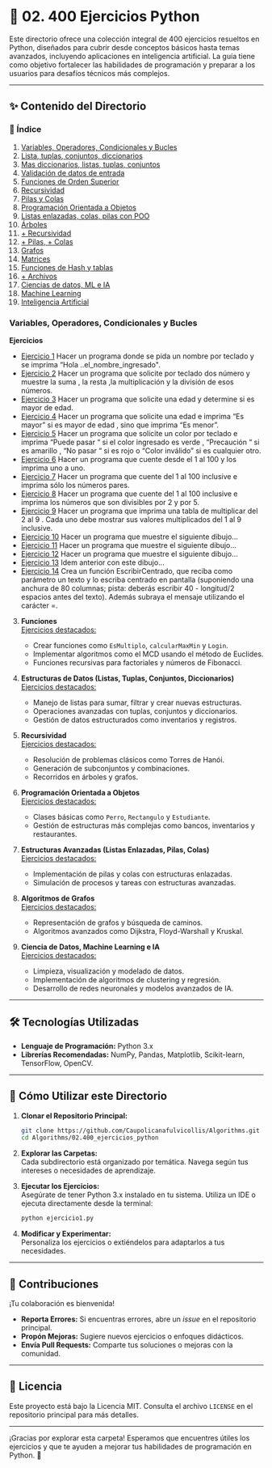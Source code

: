 # 📂 02. 400 Ejercicios Python

Este directorio ofrece una colección integral de 400 ejercicios resueltos en Python, diseñados para cubrir desde conceptos básicos hasta temas avanzados, incluyendo aplicaciones en inteligencia artificial. La guía tiene como objetivo fortalecer las habilidades de programación y preparar a los usuarios para desafíos técnicos más complejos.

---

## ✨ Contenido del Directorio

### 📜 Índice
 1. [Variables, Operadores, Condicionales y Bucles](#variables-operadores-condicionales-y-bucles)
 2. [Lista, tuplas, conjuntos, diccionarios](#lista-tuplas-conjuntos-diccionarios)
 3. [Mas diccionarios, listas, tuplas, conjuntos](#mas-diccionarios-listas-tuplas-conjuntos)
 4. [Validación de datos de entrada](#validación-de-datos-de-entrada)
 5. [Funciones de Orden Superior](#funciones-de-orden-superior)
 6. [Recursividad](#recursividad)
 7. [Pilas y Colas](#pilas-y-colas)
 8. [Programación Orientada a Objetos](#programación-orientada-a-objetos)
 9. [Listas enlazadas, colas, pilas con POO](#listas-enlazadas-colas-pilas-con-poo)
 10. [Árboles](#árboles)
 11. [+ Recursividad](#-recursividad)
 12. [+ Pilas, + Colas](#-pilas--colas)
 13. [Grafos](#grafos)
 14. [Matrices](#matrices)
 15. [Funciones de Hash y tablas](#funciones-de-hash-y-tablas)
 16. [+ Archivos](#-archivos)
 17. [Ciencias de datos, ML e IA](#ciencias-de-datos-ml-e-ia)
 18. [Machine Learning](#machine-learning)
 19. [Inteligencia Artificial](#inteligencia-artificial)


### Variables, Operadores, Condicionales y Bucles
   **Ejercicios**
   - [Ejercicio 1](01.ejercicio.py)  Hacer un programa donde se pida un nombre por teclado y se imprima “Hola ..el_nombre_ingresado".
   - [Ejercicio 2](02.ejercicio.py)  Hacer un programa que solicite por teclado dos número y muestre la suma , la resta ,la multiplicación y la división de esos números.
   - [Ejercicio 3](03.ejercicio.py)  Hacer un programa que solicite una edad y determine si es mayor de edad.
   - [Ejercicio 4](04.ejercicio.py)  Hacer un programa que solicite una edad e imprima “Es mayor” si es mayor de edad , sino que imprima “Es menor”.
   - [Ejercicio 5](05.ejercicio.py)  Hacer un programa que solicite un color por teclado e imprima “Puede pasar “ si el color ingresado es verde , “Precaución “ si es amarillo , “No pasar “ si es rojo o “Color inválido” si es cualquier otro.
   - [Ejercicio 6](06.ejercicio.py)  Hacer un programa que cuente desde el 1 al 100 y los imprima uno a uno.
   - [Ejercicio 7](07.ejercicio.py)  Hacer un programa que cuente del 1 al 100 inclusive e imprima sólo los números pares.
   - [Ejercicio 8](08.ejercicio.py)  Hacer un programa que cuente del 1 al 100 inclusive e imprima los números que son divisibles por 2 y por 5.
   - [Ejercicio 9](09.ejercicio.py)  Hacer un programa que imprima una tabla de multiplicar del 2 al 9 . Cada uno debe mostrar sus valores multiplicados del 1 al 9 inclusive.
   - [Ejercicio 10](10.ejercicio.py) Hacer un programa que muestre el siguiente dibujo... 
   - [Ejercicio 11](11.ejercicio.py) Hacer un programa que muestre el siguiente dibujo...
   - [Ejercicio 12](12.ejercicio.py) Hacer un programa que muestre el siguiente dibujo...
   - [Ejercicio 13](13.ejercicio.py) Idem anterior con este dibujo...
   - [Ejercicio 14](14.ejercicio.py) Crea un función EscribirCentrado, que reciba como parámetro un texto y lo escriba centrado en pantalla (suponiendo una anchura de 80 columnas; pista: deberás escribir 40 - longitud/2 espacios antes del texto). Además subraya el mensaje utilizando el carácter =.

3. **Funciones**  
   [Ejercicios destacados:](#)
   - Crear funciones como `EsMultiplo`, `calcularMaxMin` y `Login`.
   - Implementar algoritmos como el MCD usando el método de Euclides.
   - Funciones recursivas para factoriales y números de Fibonacci.

4. **Estructuras de Datos (Listas, Tuplas, Conjuntos, Diccionarios)**  
   [Ejercicios destacados:](#)
   - Manejo de listas para sumar, filtrar y crear nuevas estructuras.
   - Operaciones avanzadas con tuplas, conjuntos y diccionarios.
   - Gestión de datos estructurados como inventarios y registros.

5. **Recursividad**  
   [Ejercicios destacados:](#)
   - Resolución de problemas clásicos como Torres de Hanói.
   - Generación de subconjuntos y combinaciones.
   - Recorridos en árboles y grafos.

6. **Programación Orientada a Objetos**  
   [Ejercicios destacados:](#)
   - Clases básicas como `Perro`, `Rectangulo` y `Estudiante`.
   - Gestión de estructuras más complejas como bancos, inventarios y restaurantes.

7. **Estructuras Avanzadas (Listas Enlazadas, Pilas, Colas)**  
   [Ejercicios destacados:](#)
   - Implementación de pilas y colas con estructuras enlazadas.
   - Simulación de procesos y tareas con estructuras avanzadas.

8. **Algoritmos de Grafos**  
   [Ejercicios destacados:](#)
   - Representación de grafos y búsqueda de caminos.
   - Algoritmos avanzados como Dijkstra, Floyd-Warshall y Kruskal.

9. **Ciencia de Datos, Machine Learning e IA**  
   [Ejercicios destacados:](#)
   - Limpieza, visualización y modelado de datos.
   - Implementación de algoritmos de clustering y regresión.
   - Desarrollo de redes neuronales y modelos avanzados de IA.

---

## 🛠️ Tecnologías Utilizadas

- **Lenguaje de Programación:** Python 3.x  
- **Librerías Recomendadas:** NumPy, Pandas, Matplotlib, Scikit-learn, TensorFlow, OpenCV.

---

## 🚀 Cómo Utilizar este Directorio

1. **Clonar el Repositorio Principal:**  
   ```bash
   git clone https://github.com/Caupolicanafulvicollis/Algorithms.git
   cd Algorithms/02.400_ejercicios_python
   ```

2. **Explorar las Carpetas:**  
   Cada subdirectorio está organizado por temática. Navega según tus intereses o necesidades de aprendizaje.

3. **Ejecutar los Ejercicios:**  
   Asegúrate de tener Python 3.x instalado en tu sistema. Utiliza un IDE o ejecuta directamente desde la terminal:
   ```bash
   python ejercicio1.py
   ```

4. **Modificar y Experimentar:**  
   Personaliza los ejercicios o extiéndelos para adaptarlos a tus necesidades.

---

## 👥 Contribuciones

¡Tu colaboración es bienvenida!  
- **Reporta Errores:** Si encuentras errores, abre un _issue_ en el repositorio principal.  
- **Propón Mejoras:** Sugiere nuevos ejercicios o enfoques didácticos.  
- **Envía Pull Requests:** Comparte tus soluciones o mejoras con la comunidad.

---

## 📝 Licencia

Este proyecto está bajo la Licencia MIT. Consulta el archivo `LICENSE` en el repositorio principal para más detalles.

---

¡Gracias por explorar esta carpeta! Esperamos que encuentres útiles los ejercicios y que te ayuden a mejorar tus habilidades de programación en Python. 🚀
